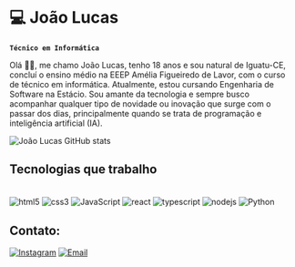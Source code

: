 # 💻 João Lucas

**`Técnico em Informática`**

Olá 👋🏽, me chamo João Lucas, tenho 18 anos e sou natural de Iguatu-CE, concluí o ensino médio na EEEP Amélia Figueiredo de Lavor, com o curso de técnico em informática. Atualmente, estou cursando Engenharia de Software na Estácio. Sou amante da tecnologia e sempre busco acompanhar qualquer tipo de novidade ou inovação que surge com o passar dos dias, principalmente quando se trata de programação e inteligência artificial (IA).

![João Lucas GitHub stats](https://github-readme-stats.vercel.app/api?username=JLucas-https&show_icons=true&theme=dark)

## Tecnologias que trabalho
<div style="display: inline-block"><br>
    <img align="center" alt="html5" src="https://img.shields.io/badge/HTML5-E34F26?style=for-the-badge&logo=html5&logoColor=white" />
    <img align="center" alt="css3" src="https://img.shields.io/badge/CSS3-1572B6?style=for-the-badge&logo=css3&logoColor=white" />
    <img align="center" alt="JavaScript" src="https://img.shields.io/badge/JavaScript-F7DF1E?style=for-the-badge&logo=javascript&logoColor=black" />
    <img align="center" alt="react" src="https://img.shields.io/badge/React-20232A?style=for-the-badge&logo=react&logoColor=61DAFB" />
    <img align="center" alt="typescript" src="https://img.shields.io/badge/TypeScript-007ACC?style=for-the-badge&logo=typescript&logoColor=white" />
    <img align="center" alt="nodejs" src="https://img.shields.io/badge/Node.js-43853D?style=for-the-badge&logo=node.js&logoColor=white" />
    <img align="center" alt="Python" src="https://img.shields.io/badge/Python-14354C?style=for-the-badge&logo=python&logoColor=white" />
</div>

## Contato:

[![Instagram](https://img.shields.io/badge/Instagram-E4405F?style=for-the-badge&logo=instagram&logoColor=white)](https://www.instagram.com/jlucas_vf/)
[![Email](https://img.shields.io/badge/Gmail-D14836?style=for-the-badge&logo=gmail&logoColor=white)](mailto:joaovieira87423@gmail.com)
